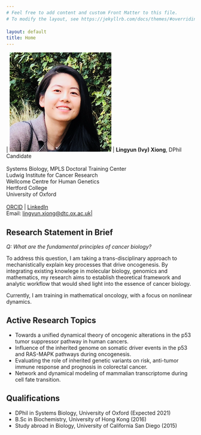 ```yaml
---
# Feel free to add content and custom Front Matter to this file.
# To modify the layout, see https://jekyllrb.com/docs/themes/#overriding-theme-defaults

layout: default
title: Home
---
```


| ![profile](/images/profile_ivy.png) | **Lingyun (Ivy) Xiong**, DPhil Candidate <br /> <br /> Systems Biology, MPLS Doctoral Training Center <br /> Ludwig Institute for Cancer Research <br /> Wellcome Centre for Human Genetics <br /> Hertford College <br /> University of Oxford <br /> <br /> [ORCID](https://orcid.org/0000-0003-4594-4120) \| [LinkedIn](https://www.linkedin.com/in/lingyun-ivy-xiong-48975b97/) <br /> Email: [lingyun.xiong@dtc.ox.ac.uk](mailto:lingyun.xiong@dtc.ox.ac.uk)|

## **Research Statement in Brief**

*Q: What are the fundamental principles of cancer biology?* 

To address this question, I am taking a trans-disciplinary approach to mechanistically explain key processes that drive oncogenesis. By integrating existing knowlege in molecular biology, genomics and mathematics, my research aims to establish theoretical framework and analytic workflow that would shed light into the essence of cancer biology. 

Currently, I am training in mathematical oncology, with a focus on nonlinear dynamics.


## **Active Research Topics**
- Towards a unified dynamical theory of oncogenic alterations in the p53 tumor suppressor pathway in human cancers. 
- Influence of the inherited genome on somatic driver events in the p53 and RAS-MAPK pathways during oncogenesis. 
- Evaluating the role of inherited genetic variants on risk, anti-tumor immune response and prognosis in colorectal cancer.
- Network and dynamical modeling of mammalian transcriptome during cell fate transition. 


## **Qualifications** 
* DPhil in Systems Biology, University of Oxford (Expected 2021)
* B.Sc in Biochemistry, University of Hong Kong (2016) 
* Study abroad in Biology, University of California San Diego (2015)


